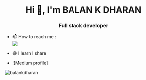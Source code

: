 <h1 align="center">Hi 👋, I'm BALAN K DHARAN</h1>
<h3 align="center">Full stack developer</h3>

- 📫 How to reach me :
  <br/>
<a href="https://linkedin.com/in/www.linkedin.com/in/balankdharan" target="blank"><img src="https://img.shields.io/badge/LinkedIn-0077B5?style=for-the-badge&logo=linkedin&logoColor=white" /></a>
  
- 😄 I learn I share
- ![Medium profile]

<p><img align="center" src="https://github-readme-streak-stats.herokuapp.com/?user=balankdharan&" alt="balankdharan" /></p>
